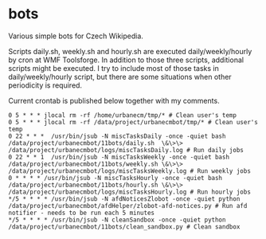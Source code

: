 # bots
Various simple bots for Czech Wikipedia. 

Scripts daily.sh, weekly.sh and hourly.sh are executed daily/weekly/hourly by cron at WMF Toolsforge. In addition to those three scripts, additional scripts might be executed. I try to include most of those tasks in daily/weekly/hourly script, but there are some situations when other periodicity is required. 

Current crontab is published below together with my comments. 

```
0 5 * * * jlocal rm -rf /home/urbanecm/tmp/* # Clean user's temp
0 5 * * * jlocal rm -rf /data/project/urbanecmbot/tmp/* # Clean user's temp
0 22 * * *  /usr/bin/jsub -N miscTasksDaily -once -quiet bash /data/project/urbanecmbot/11bots/daily.sh  \&\>\> /data/project/urbanecmbot/logs/miscTasksDaily.log # Run daily jobs
0 22 * * 1  /usr/bin/jsub -N miscTasksWeekly -once -quiet bash /data/project/urbanecmbot/11bots/weekly.sh \&\>\> /data/project/urbanecmbot/logs/miscTasksWeekly.log # Run weekly jobs
0 * * * * /usr/bin/jsub -N miscTasksHourly -once -quiet bash /data/project/urbanecmbot/11bots/hourly.sh \&\>\> /data/project/urbanecmbot/logs/miscTasksHourly.log # Run hourly jobs
*/5 * * * * /usr/bin/jsub -N afdNoticesZlobot -once -quiet python /data/project/urbanecmbot/afdHelper/zlobot-afd-notices.py # Run afd notifier - needs to be run each 5 minutes
*/5 * * * * /usr/bin/jsub -N cleanSandbox -once -quiet python /data/project/urbanecmbot/11bots/clean_sandbox.py # Clean sandbox
```
